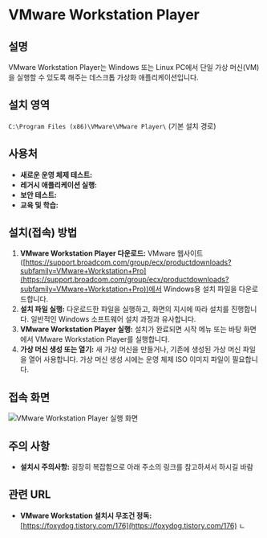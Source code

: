 # VMware Workstation Player

## 설명
VMware Workstation Player는 Windows 또는 Linux PC에서 단일 가상 머신(VM)을 실행할 수 있도록 해주는 데스크톱 가상화 애플리케이션입니다.  

## 설치 영역
`C:\Program Files (x86)\VMware\VMware Player\` (기본 설치 경로)

## 사용처
- **새로운 운영 체제 테스트:**  
- **레거시 애플리케이션 실행:**  
- **보안 테스트:**  
- **교육 및 학습:**  

## 설치(접속) 방법
1. **VMware Workstation Player 다운로드:**  VMware 웹사이트([https://support.broadcom.com/group/ecx/productdownloads?subfamily=VMware+Workstation+Pro](https://support.broadcom.com/group/ecx/productdownloads?subfamily=VMware+Workstation+Pro))에서 Windows용 설치 파일을 다운로드합니다.
2. **설치 파일 실행:**  다운로드한 파일을 실행하고, 화면의 지시에 따라 설치를 진행합니다.  일반적인 Windows 소프트웨어 설치 과정과 유사합니다.
3. **VMware Workstation Player 실행:**  설치가 완료되면 시작 메뉴 또는 바탕 화면에서 VMware Workstation Player를 실행합니다.
4. **가상 머신 생성 또는 열기:**  새 가상 머신을 만들거나, 기존에 생성된 가상 머신 파일을 열어 사용합니다.  가상 머신 생성 시에는 운영 체제 ISO 이미지 파일이 필요합니다.

## 접속 화면
![VMware Workstation Player 실행 화면](vmware_player_screenshot.png)

## 주의 사항
- **설치시 주의사항:** 굉장히 복잡함으로 아래 주소의 링크를 참고하셔서 하시길 바람  

## 관련 URL
- **VMware Workstation 설치시 무조건 정독:** [https://foxydog.tistory.com/176](https://foxydog.tistory.com/176)
ㄴ